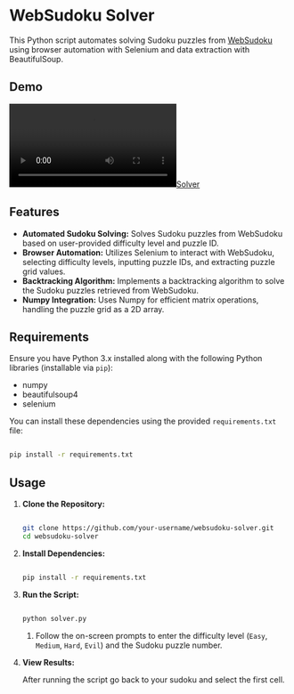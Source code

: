 # WebSudoku Solver

This Python script automates solving Sudoku puzzles from [WebSudoku](https://www.websudoku.com/) using browser automation with Selenium and data extraction with BeautifulSoup.

## Demo

[![Solver](https://github.com/AdityasWorks/WebSudoku-Solver/blob/main/demo/Websudoku%20Demo.mp4)](https://github.com/AdityasWorks/WebSudoku-Solver/assets/111555593/30bca1a3-5304-46af-9957-167d77b8d5bc
)

## Features

- **Automated Sudoku Solving:** Solves Sudoku puzzles from WebSudoku based on user-provided difficulty level and puzzle ID.
- **Browser Automation:** Utilizes Selenium to interact with WebSudoku, selecting difficulty levels, inputting puzzle IDs, and extracting puzzle grid values.
- **Backtracking Algorithm:** Implements a backtracking algorithm to solve the Sudoku puzzles retrieved from WebSudoku.
- **Numpy Integration:** Uses Numpy for efficient matrix operations, handling the puzzle grid as a 2D array.

## Requirements

Ensure you have Python 3.x installed along with the following Python libraries (installable via `pip`):

- numpy
- beautifulsoup4
- selenium

You can install these dependencies using the provided `requirements.txt` file:

```bash

pip install -r requirements.txt

```
## Usage

1. **Clone the Repository:**

   ```bash
   
   git clone https://github.com/your-username/websudoku-solver.git
   cd websudoku-solver
   
   
2. **Install Dependencies:**

   ```bash
   
   pip install -r requirements.txt

3. **Run the Script:**

   ```bash
   
   python solver.py
   
    ```
   1. Follow the on-screen prompts to enter the difficulty level (`Easy`, `Medium`, `Hard`, `Evil`) and the Sudoku puzzle number.

5. **View Results:**

   After running the script go back to your sudoku and select the first cell. 
